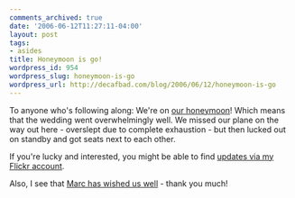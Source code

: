 ```yaml
---
comments_archived: true
date: '2006-06-12T11:27:11-04:00'
layout: post
tags:
- asides
title: Honeymoon is go!
wordpress_id: 954
wordpress_slug: honeymoon-is-go
wordpress_url: http://decafbad.com/blog/2006/06/12/honeymoon-is-go
---
```

 <p>To anyone who's following along:  We're on <a href="http://decafbad.com/blog/2006/04/25/a-honeymoon-in-san-francisco">our honeymoon</a>!  Which means that the wedding went overwhelmingly well.  We missed our plane on the way out here - overslept due to complete exhaustion - but then lucked out on standby and got seats next to each other.</p>
 <p>If you're lucky and interested, you might be able to find <a href="http://flickr.com/photos/deusx/">updates via my Flickr account</a>.</p>
 <p>Also, I see that <a href="http://blog.broadbandmechanics.com/2006/06/links-from-the-harris-ranch">Marc has wished us well</a> - thank you much!</p>
